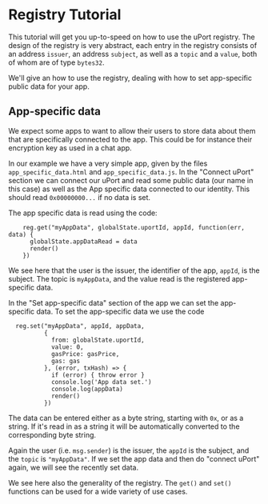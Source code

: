 # Registry Tutorial

This tutorial will get you up-to-speed on how to use the uPort registry. The design of the registry is very abstract, each entry in the registry consists of an address `issuer`, an address `subject`, as well as a `topic` and a `value`, both of whom are of type `bytes32`.

We'll give an how to use the registry, dealing with how to set app-specific public data for your app.

## App-specific data

We expect some apps to want to allow their users to store data about them that are specifically connected to the app. This could be for instance their encryption key as used in a chat app.

In our example we have a very simple app, given by the files `app_specific_data.html` and `app_specific_data.js`. In the "Connect uPort" section we can connect our uPort and read some public data (our name in this case) as well as the App specific data connected to our identity. This should read `0x00000000...` if no data is set.

The app specific data is read using the code:

```
    reg.get("myAppData", globalState.uportId, appId, function(err, data) {
      globalState.appDataRead = data
      render()
    })
```

We see here that the user is the issuer, the identifier of the app, `appId`, is the subject. The topic is `myAppData`, and the value read is the registered app-specific data.

In the "Set app-specific data" section of the app we can set the app-specific data. To set the app-specific data we use the code

```
  reg.set("myAppData", appId, appData,
          {
            from: globalState.uportId,
            value: 0,
            gasPrice: gasPrice,
            gas: gas          
          }, (error, txHash) => {
            if (error) { throw error }
            console.log('App data set.')
            console.log(appData)
            render()
          })
```

The data can be entered either as a byte string, starting with `0x`, or as a string. If it's read in as a string it will be automatically converted to the corresponding byte string.

Again the user (i.e. `msg.sender`) is the issuer, the `appId` is the subject, and the `topic` is `"myAppData"`. If we set the app data and then do "connect uPort" again, we will see the recently set data.

We see here also the generality of the registry. The `get()` and `set()` functions can be used for a wide variety of use cases.
